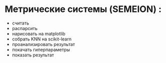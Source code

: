# Метрические системы (SEMEION) :
- считать
- распарсить
- нарисовать на matplotlib
- собрать KNN на scikit-learn
- проанализировать результат
- покачать гиперпараметры
- показать результат
